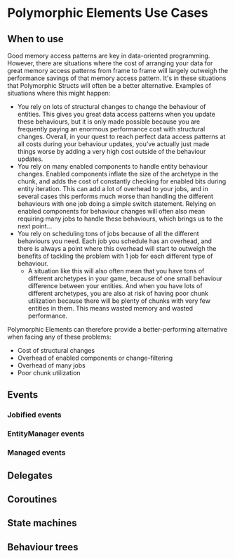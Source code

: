 
# Polymorphic Elements Use Cases

## When to use

Good memory access patterns are key in data-oriented programming. However, there are situations where the cost of arranging your data for great memory access patterns from frame to frame will largely outweigh the performance savings of that memory access pattern. It's in these situations that Polymorphic Structs will often be a better alternative. Examples of situations where this might happen:
* You rely on lots of structural changes to change the behaviour of entities. This gives you great data access patterns when you update these behaviours, but it is only made possible because you are frequently paying an enormous performance cost with structural changes. Overall, in your quest to reach perfect data access patterns at all costs during your behaviour updates, you've actually just made things worse by adding a very high cost outside of the behaviour updates.
* You rely on many enabled components to handle entity behaviour changes. Enabled components inflate the size of the archetype in the chunk, and adds the cost of constantly checking for enabled bits during entity iteration. This can add a lot of overhead to your jobs, and in several cases this performs much worse than handling the different behaviours with one job doing a simple switch statement. Relying on enabled components for behaviour changes will often also mean requiring many jobs to handle these behaviours, which brings us to the next point...
* You rely on scheduling tons of jobs because of all the different behaviours you need. Each job you schedule has an overhead, and there is always a point where this overhead will start to outweigh the benefits of tackling the problem with 1 job for each different type of behaviour. 
    * A situation like this will also often mean that you have tons of different archetypes in your game, because of one small behaviour difference between your entities. And when you have lots of different archetypes, you are also at risk of having poor chunk utilization because there will be plenty of chunks with very few entities in them. This means wasted memory and wasted performance.

Polymorphic Elements can therefore provide a better-performing alternative when facing any of these problems:
* Cost of structural changes
* Overhead of enabled components or change-filtering
* Overhead of many jobs
* Poor chunk utilization


## Events

### Jobified events

### EntityManager events

### Managed events


## Delegates


## Coroutines


## State machines


## Behaviour trees